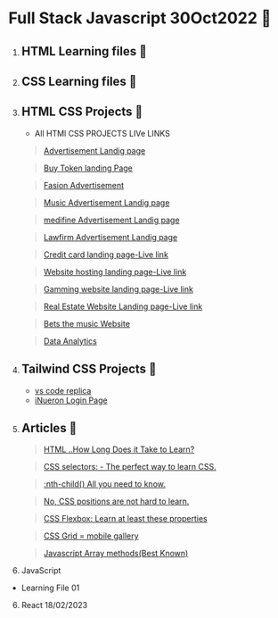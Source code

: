 # Full Stack Javascript 30Oct2022 🌱
01. ## HTML Learning files 🌱
02. ## CSS Learning files 🌱
03. ## HTML CSS Projects 📕
    - All HTMl CSS PROJECTS LIVe LINKS
    > [Advertisement Landig page](https://myprojectfisrt.netlify.app)

    > [Buy Token landing Page](bharatcyrtpto.netlify.app)

    > [Fasion Advertisement](bharat3rdproject.netlify.app)

    > [Music Advertisement Landig page](bharat4thproject.netlify.app)

    >[ medifine Advertisement Landig page](bharatproject5.netlify.app)

    > [Lawfirm Advertisement Landig page](bharatproject6.netlify.app)
    
       > [Credit card landing page-Live link](https://hoatyourwebsiteproject.netlify.app)
  
       > [Website hosting landing page-Live link](https://hoatyourwebsiteproject.netlify.app)
  
       > [Gamming website landing page-Live link](https://bharats-tornado-gamming.netlify.app)
   
       > [Real Estate Website Landing page-Live link](https://bharats-real-estate.netlify.app)

       > [Bets the music Website](https://bharat-beats-music.netlify.app)

       > [Data Analytics](https://bharatdatalast.netlify.app)

04. ## Tailwind CSS Projects 📒
    - [vs code replica](https://bharatvscodeprojects.netlify.app/)
    - [iNueron Login Page]()
05. ## Articles 📰
    >[HTML ..How Long Does it Take to Learn?](https://bharatchavhan.hashnode.dev/html-how-long-does-it-take-to-learn)
    
    >[CSS selectors: - The perfect way to learn CSS.](https://bharatchavhan.hashnode.dev/css-selectors-the-perfect-way-to-learn-css)

     > [:nth-child() All you need to know.](https://bharatchavhan.hashnode.dev/nth-child-all-you-need-to-know)
       
    >[No, CSS positions are not hard to learn.](https://bharatchavhan.hashnode.dev/no-css-positions-are-not-hard-to-learn) 

    > [CSS Flexbox: Learn at least these properties](https://bharatchavhan.hashnode.dev/css-flexbox-learn-at-least-these-properties)

    > [CSS Grid = mobile gallery](https://bharatchavhan.hashnode.dev/css-grid-mobile-gallery)

    > [Javascript Array methods(Best Known)](https://bharatchavhan.hashnode.dev/javascript-array-methods)

 05. JavaScript 

- Learning File 01   


06. React 18/02/2023